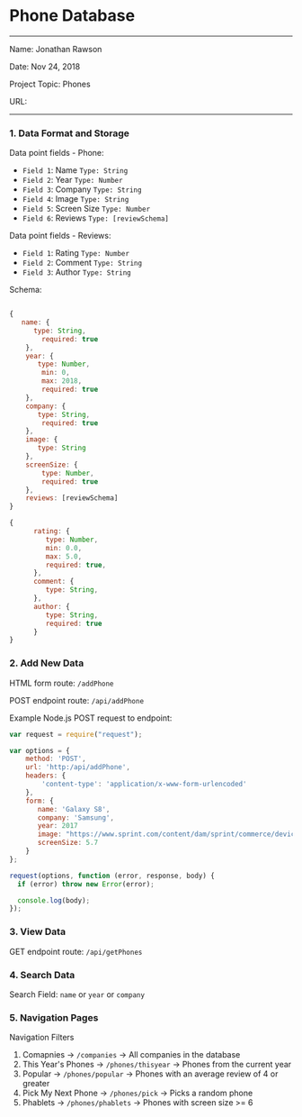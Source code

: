 
# Phone Database

---

Name: Jonathan Rawson

Date: Nov 24, 2018

Project Topic: Phones

URL: 

---


### 1. Data Format and Storage

Data point fields - Phone:
- `Field 1`:     Name         `Type: String`
- `Field 2`:     Year         `Type: Number`
- `Field 3`:     Company      `Type: String`
- `Field 4`:     Image        `Type: String`
- `Field 5`:     Screen Size  `Type: Number`
- `Field 6`:     Reviews      `Type: [reviewSchema]`

Data point fields - Reviews:
- `Field 1`:     Rating       `Type: Number`
- `Field 2`:     Comment      `Type: String`
- `Field 3`:     Author       `Type: String`    

Schema: 
```javascript

{
   name: {
      type: String,
        required: true
    },
    year: {
       type: Number,
        min: 0,
        max: 2018,
        required: true
    },
    company: {
       type: String,
        required: true
    },
    image: {
       type: String
    },
    screenSize: {
        type: Number,
        required: true
    },
    reviews: [reviewSchema]
}

{
      rating: {
         type: Number,
         min: 0.0,
         max: 5.0,
         required: true,
      },
      comment: {
         type: String,
      },
      author: {
         type: String,
         required: true
      }
}
```

### 2. Add New Data

HTML form route: `/addPhone`

POST endpoint route: `/api/addPhone`

Example Node.js POST request to endpoint: 
```javascript
var request = require("request");

var options = { 
    method: 'POST',
    url: 'http:/api/addPhone',
    headers: { 
        'content-type': 'application/x-www-form-urlencoded' 
    },
    form: { 
       name: 'Galaxy S8',
       company: 'Samsung',
       year: 2017
       image: "https://www.sprint.com/content/dam/sprint/commerce/devices/samsung/samsung_galaxy_s8/black/devicenb_650x900.png/jcr:content/renditions/cq5dam.thumbnail.290.370.png",
       screenSize: 5.7
    } 
};

request(options, function (error, response, body) {
  if (error) throw new Error(error);

  console.log(body);
});
```

### 3. View Data

GET endpoint route: `/api/getPhones`

### 4. Search Data

Search Field: `name` or `year` or `company`

### 5. Navigation Pages

Navigation Filters
1. Comapnies -> `/companies` -> All companies in the database
2. This Year's Phones -> `/phones/thisyear` -> Phones from the current year
3. Popular -> `/phones/popular` -> Phones with an average review of 4 or greater
4. Pick My Next Phone -> `/phones/pick` -> Picks a random phone
5. Phablets -> `/phones/phablets` -> Phones with screen size >= 6

